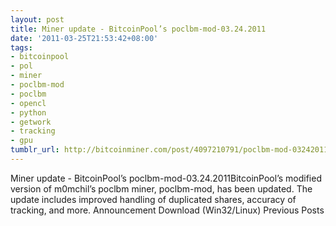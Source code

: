```yaml
---
layout: post
title: Miner update - BitcoinPool’s poclbm-mod-03.24.2011
date: '2011-03-25T21:53:42+08:00'
tags:
- bitcoinpool
- pol
- miner
- poclbm-mod
- poclbm
- opencl
- python
- getwork
- tracking
- gpu
tumblr_url: http://bitcoinminer.com/post/4097210791/poclbm-mod-03242011-update
---
```

Miner update - BitcoinPool’s poclbm-mod-03.24.2011BitcoinPool’s modified version of m0mchil’s poclbm miner, poclbm-mod, has been updated.
The update includes improved handling of duplicated shares, accuracy of tracking, and more.
Announcement
Download (Win32/Linux)
Previous Posts
